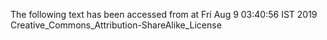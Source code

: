 The following text has been accessed from at Fri Aug 9 03:40:56 IST 2019
Creative_Commons_Attribution-ShareAlike_License
